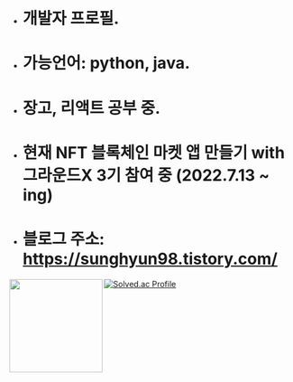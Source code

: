 - # 개발자 프로필.

- # 가능언어: python, java.

- # 장고, 리액트 공부 중.

- # 현재 NFT 블록체인 마켓 앱 만들기 with 그라운드X 3기 참여 중 (2022.7.13 ~ ing)

- # 블로그 주소: https://sunghyun98.tistory.com/


[![Solved.ac Profile](http://mazassumnida.wtf/api/generate_badge?boj=glaxyt)](https://solved.ac/glaxyt)
<img align='left' src="https://github-readme-stats.vercel.app/api?username=glaxyt" height="165">

<!---
glaxyt/glaxyt is a ✨ special ✨ repository because its `README.md` (this file) appears on your GitHub profile.
You can click the Preview link to take a look at your changes.
--->
